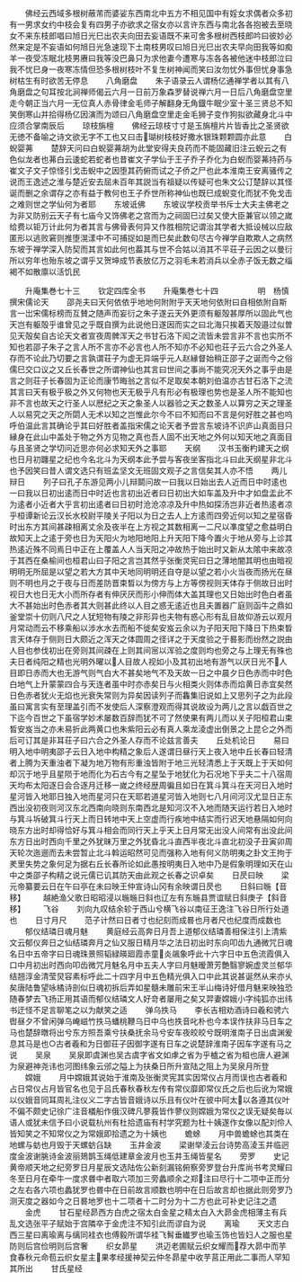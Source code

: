 <!-- { "loadSidebar": true } -->
　　佛经云西域多根树蔽芾而婆娑东西南北中五方不相见国中有婬女求偶者众多初有一男求女约中枝会复有四男子亦欲求之宿女亦以言许东西与南北各各抱被去至晓女不来东枝郎唱曰旭日光巳出农夫向田去妄语既不来可舍多根树西枝郎吟曰彼妙必然来定是不妄语如何旭日光急速现下土南枝男叹曰旭日光巳出农夫早向田我等如痴羊一夜受冻眠北枝男赓曰我等没巴鼻只为求他妻今遭寒与冻各各被他迷中枝郎泣曰我不忧巳身一夜寒冻情但恐多根树枝叶不复生树神闻而笑曰汝勿忧外事但忧身事急树枯生有时欲苦无停息
　　八角磨盘
　　朱子语录云人谓杨亿通禅学者以其有八角磨盘之句耳按北涧禅师偈云六月一日前万象森罗替说禅六月一日后八角磨盘空里走今朝正当六月一无位真人赤骨律金毛师子解翻身无角鐡牛眠少室十圣三贤总不知笑倒寒山并拾得杨亿因演而为颂曰八角磨盘空里走金毛狮子变作狗拟欲藏身北斗中应须合掌南辰后
　　琼枝旃檀
　　佛经云琼枝寸寸是玉旃檀片片皆香比之圣贤欲无徳不备喻之诗文欲无字不工也又曰击瑚树枝枝好撒水银珠颗颗圆亦此意
　　白蜺婴茀
　　楚辞天问曰白蜺婴茀胡为此堂安得夫良药而不能固藏旧注云蜺云之有色似龙者也茀白云逶蛇若蛇者也昔崔文子学仙于王子乔子乔化为白蜺而婴茀持药与崔文子文子惊怪引戈击蜺中之因堕其药俯而试之子侨之尸也此本淮南王安离骚传之说而王逸述之淮与楚近安去屈未百年其説当有祖疑以传疑可也朱文公订楚辞以其怪诞而删之余谓存之亦有益于教何也王子乔世所称神仙也既巳成蜺变化而犹不免戈击之难则世之学仙何为者耶
　　东坡诋佛
　　东坡议学校贡举书斥士大夫主佛老之为非又防别云天子有七庙今又饰佛老之宫而为之祠固巳过矣又使大臣兼官以领之嵗给费以钜万计此何为者其言与佛骨表何异又作胜相院记谓治其学者大抵设械以应敌匿形以逃败窘则推堕滉漾中不可捕捉如是而巳矣此数句尽古今禅学自欺欺人之病然东坡于禅学深入防契而其言如此何也葢其与世不合姑以消其不平荘子云因之以曼衍所以穷年也殆东坡之谓乎又贺坤成节表放亿万之羽毛未若消兵以全赤子饭无数之缁褐不如散廪以活饥民


　　升庵集巻七十三
　　钦定四库全书
　　升庵集巻七十四　　　　　明　杨慎　撰宋儒论天
　　邵尧夫曰天何依依乎地地何附附乎天天地何依附曰自相依附自斯言一岀宋儒标榜而互賛之随声而妄衍之朱子遂云天外更须有躯殻甚厚所以固此气也天岂有躯殻乎谁曾见之乎既自撰为此说他日遂因而实之曰北海只挨着天殻邉过似曽见天殻矣自古论天文者宣夜周髀浑天之书甘石洛下闳之流皆未尝言非不言也实所不知也若邵子朱子之言人所不言亦不必言也人所不知亦不必知也荘子云六合之外圣人存而不论此乃切要之言孰谓荘子为虚无异端乎元人赵縁督始稍正邵子之诞而今之俗儒巳交口议之又丘长春世之所谓神仙也其言曰世间之事尚不能究况天外之事乎由是言之则荘子长春固为正论而康节晦翁之言似不足取矣本朝刘伯温亦古甘石洛下之流其言曰天有极乎极之外又何物也天无极乎凡有形必有极理也势也是圣人所不能知也非不言也故天之行圣人以厯纪之天之象圣人以器验之天之数圣人以算穷之天之理圣人以易究之天之所閟人无术以知之岂惟此尔今不曰不知而曰不言是何好胜之甚也呜呼伯温此言其确论乎其曰好胜者盖指宋儒之论天者予尝言东坡诗不识庐山真面目只縁身在此山中盖处于物之外方见物之真也吾人固不出天地之外何以知天地之真面目与且圣贤之学切问近思亦何必求知天外之事耶
　　天纲
　　汉书玉衡杓建天之纲也日月初躔星之纪也今名北斗为天纲本此予尝与客夜坐客指北斗曰此天纲星非北斗也予因笑曰昔人谓文选只有班孟坚文无班固文观子之言信矣其人亦不悟
　　两儿辩日
　　列子曰孔子东游见两小儿辩鬬问故一曰我以日始出去人近而日中时逺也一曰我以日初出逺而日中时近也言初出近者曰日初出大如车盖及升中才如盘盂此不为逺者小近者大乎言初出逺者曰日初时沧沧凉凉及升中热如探汤岂非近者热逺者凉乎桓谭新论云汉长水校尉平陵关子阳以为日之去人上方逺而四旁近何以知之星宿昏时出东方其间甚疎相离丈余及夜半在上方视之其数相离一二尺以凖度望之愈益明白故知天上之逺于旁也日为天阳火为地阳地阳上升天阳下降今置火于地从旁与上诊其热逺近殊不同焉日中正在上覆盖人人当天阳之冲故热于始出时又新从太隂中来故凉于其西在桑榆间也桓君山曰子阳之言岂其然乎张衡灵宪曰日之薄地闇其明也由暗视明明无所屈是以望之若大方其中天地同明明还自夺是以望之若小火当夜而扬光在昼则不明也月之于夜与日而差防晋束晳以为傍方与上方等傍视则天体存于侧故日出时视日大也日无大小而所存者有伸厌厌而形小伸而体大盖其理也又日始出时色白者虽大不甚始出时色赤者其大则甚此终以人目之惑无逺近也且夫置器广庭则函牛之鼎如釜堂崇十仞则八尺之人犹短物有陵之非形异也夫物有惑心形有乱目故仰游云以观月月常动而云不移乘船以涉水水去而船不徙矣安岌云余以为子阳天阳下降日下热束晳言天体存于侧则日大颇近之浑天之体圆周之径详之于天度验之于晷影而纷然之説由人目也参伐初出在旁则其间疎在上则其间宻以浑验之度则均也旁之与上理无有殊也夫日者纯阳之精也光明外曜以人目故人视如小及其初出地有游气以厌日光不人目即日赤而大也无游气则气白大不甚矣地气不及天故一日之中晨夕日色赤而中时色白地气上升蒙蒙四合与天连者虽中时亦赤矣日与火相类火则体赤而焰黄日赤宜矣然日色赤者犹火无焰也光衰失常则为异矣因读列子而雥集旧说如上又思列子之为此段虽曰寓言实有至理盖引而不发使后人深察澄观而得其说故设为两儿之言以戯百世之下迄今百世之下虽宿学妙术屡数百辞而犹不可了然使果有两儿而以关子阳桓君山束晳安岌当之亦未易折此两黄口也朱紫阳云必有真人乘龙淩虚出倒景之上昆仑之外而后可订其是非耳荘子曰六合之外圣人存而不论兹言善夫
　　丘处机论日
　　易曰明入地中明夷邵子云日入地中构精之象后人遂谓日昼行天上夜入地中丘长春曰轻清者上腾为天重浊者下凝为地万物有形重浊皆附于地三光轻清悉上于天既上于天如何却沉于地乎且星陨于地而化为石古今有之星坠于地犹化为石况地下乎夫二十八宿周天均布太阳逐日会合逐月迁移一嵗之终经歴周徧且如日在箕斗箕斗在天河日入地时星河皆入地耶日独入地而星河只在天耶若道星河皆入地则七八月间河汉尤显日正东西出没初夜则河汉东北西南向晓则东南西北是知河汉不入地而随天运行若日入地时与箕斗坼破箕斗行天上而日转地中天上空虚而行疾地中结实而行迟天地悬隔如何向晓东方出时却得恰好与箕斗相会而同行天上乎天上日月常无出没人间常有出没此间东方日出时西向千里之外犹昧万里之外犹昏北斗直西半夜北斗直北初没子丑寅卯周天轮次迤逦而去未尝暂止北斗斡运昭然可见而强称入地有何义防明夷之卦文王拘于羑里失势之象何足为据右丘长春所论如此愚按明夷日入地中乃是假象明理如天在山中之类邵子构精之说元儒已讥其防天由此观之长春之识卓矣
　　日昃曰映
　　梁元帝纂要云日在午曰亭在未曰映王仲宣诗山冈有余映谓日昃也
　　日斜曰暆【音移】
　　越絶渔父歌日昭昭浸以暆暆日斜也辽左有东暆县贾谊赋日斜庚子【斜音移】
　　飞谷
　　刘向九叹结余轸于西山兮横飞谷以南征王逸注飞谷日所行处道也
　　日寸月尺
　　范子计然曰日者寸也纪刻而成晷也月者尺也纪度而成数也
　　郁仪结璘日魂月魅
　　黄庭经云高奔日月吾上道郁仪结璘善相保注引上清紫文云郁仪奔日之仙结璘奔月之仙又服日精月华之法日初出时东向叩齿九通微咒日魂名日中五帝字曰日魂珠景照韬緑暎廻霞赤童炎飊象呼此十六字日中五色流霞俱入口中月初出时西向叩齿微咒月魅名月中五夫人字曰月魅暧萧芳艶翳寥婉虚灵兰郁华结翘淳金清莹炅容素标呼此二十四字月中五色精光俱入口中此其说甚诞然从来亦乆矣唐陆鲁望咏橘诗剖似日魂初拆后弄如星髓未雕前宋王半山梅诗好借月魅来映独恐随春梦去飞扬正用其语而郁仪结璘文人好竒者屡用之矣又羿妻嫦娥小字纯狐亦出纬书迂怪不足言聊笔之以为献笑之适
　　弹乌抶马
　　李长吉相劝酒诗曰羲和骋六辔昼夕不曾闲弹乌崦嵫竹抶马蟠桃鞭乌日中乌也抶音叱朴也今本误作扶非马日车之马也楚辞暾将出兮东方照吾乘兮扶桑抚余马兮安车夜皎皎兮既明淮南子日出虞渊爰息其马是也○古者羲和为日御荘子因御字遂有日车之说楚辞淮南子因车字遂有马之说
　　吴泉
　　吴泉即虞渊也吴古虞字省文如虖之省为乎樝之省为柤也唐人避渊为泉避神尧讳也河图纬象云邠之隘上为扶桑日所升宣陆之阻上为吴泉月所登
　　嫦娥
　　月中嫦娥其说始于淮南及张衡灵宪其实因常仪占月而误也古者羲和占日常仪占月皆官名也见于吕氏春秋春秋左传有常仪靡即常仪氏之后也后讹为常娥以仪娥音同耳周礼注仪义二字古皆音娥诗以乐且有仪叶在彼中阿太以各遵其仪叶不偏不颇史记徐广注音檥船作俄汉碑凡蓼莪皆作蓼仪则嫦娥为常仪之误无疑矣毎以语人或犹未信予曰小说载杭州有杜拾遗庙有村学究题为杜十姨遂作女像以配刘伶人皆知笑之不知常仪之为常娥即拾遗之为十姨也
　　蟾蜍
　　月中兽蟾蜍也其类在地螺与蚄也月毁于天螺蚄臽缺
　　玉井金波
　　梁谢举淩云台诗势高淩玉井临迥度金波谢朓诗金波丽鳷鹊玉绳低建章金波月也玉井玉绳皆星名
　　旁罗
　　史记黄帝顺天地之纪旁罗日月星辰文选陆佐公新刻漏铭俯察旁罗登台升库尚书考灵耀曰冬至日月在牵牛一度求昬中者取六项加三旁蠡顺余之郑注曰尽行十二项中正而分之左右各六项也蠡犹罗也昬中在日前故言顺数也明中在日后故言却也据此则旁罗乃测天度之器如今之日晷地罗也十二项者十二时分为十二方也此可补史记注之遗
　　金虎
　　甘石星经昴西方白虎之宿太白金星之精太白入大昴金虎相薄主有兵乱文选张平子赋始于宫隣卒于金虎注不知引此而谬自为说
　　离瑜
　　天文志白西三星曰离瑜离与缡同袿衣也傅毅所谓华袿飞髾垂纎罗也瑜玉饰也皆妇人之服也星防则后宫俭明则后宫奢
　　织女昴星
　　洪迈老圃赋云织女耀而荐大昴中而芋食春秋元命苞云织女星主果孝经援神契云仲冬昴星中收芋莒正用此二事而人罕知其所出
　　甘氏星经
